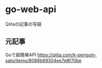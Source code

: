# go-web-api
Qiitaの記事の写経

## 元記事
Goで超簡単API
https://qiita.com/k-penguin-sato/items/8088b69304ee7e8f70be
